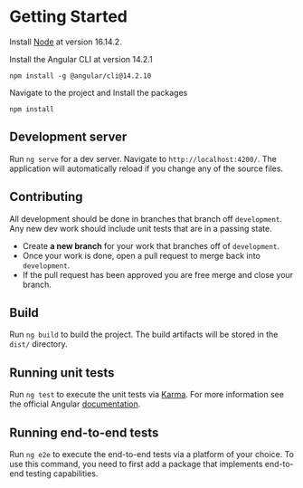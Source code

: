 # Getting Started

Install [Node](https://nodejs.org/en/blog/release/v16.14.2) at version 16.14.2.  

Install the Angular CLI at version 14.2.1

    npm install -g @angular/cli@14.2.10

Navigate to the project and Install the packages

    npm install

## Development server

Run `ng serve` for a dev server. Navigate to `http://localhost:4200/`. The application will automatically reload if you change any of the source files.

## Contributing

All development should be done in branches that branch off `development`.  Any new dev work should include unit tests that are in a passing state.

- Create **a new branch** for your work that branches off of `development`.
- Once your work is done, open a pull request to merge back into `development`.
- If the pull request has been approved you are free merge and close your branch.

## Build

Run `ng build` to build the project. The build artifacts will be stored in the `dist/` directory.

## Running unit tests

Run `ng test` to execute the unit tests via [Karma](https://karma-runner.github.io).
For more information see the official Angular [documentation](https://angular.io/guide/testing).

## Running end-to-end tests

Run `ng e2e` to execute the end-to-end tests via a platform of your choice. To use this command, you need to first add a package that implements end-to-end testing capabilities.
